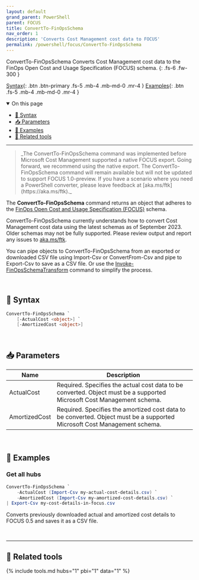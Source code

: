 ```yaml
---
layout: default
grand_parent: PowerShell
parent: FOCUS
title: ConvertTo-FinOpsSchema
nav_order: 1
description: 'Converts Cost Management cost data to FOCUS'
permalink: /powershell/focus/ConvertTo-FinOpsSchema
---
```


<span class="fs-9 d-block mb-4">ConvertTo-FinOpsSchema</span>
Converts Cost Management cost data to the FinOps Open Cost and Usage Specification (FOCUS) schema.
{: .fs-6 .fw-300 }

[Syntax](#-syntax){: .btn .btn-primary .fs-5 .mb-4 .mb-md-0 .mr-4 }
[Examples](#-examples){: .btn .fs-5 .mb-4 .mb-md-0 .mr-4 }

<details open markdown="1">
   <summary class="fs-2 text-uppercase">On this page</summary>

- [🧮 Syntax](#-syntax)
- [📥 Parameters](#-parameters)
- [🌟 Examples](#-examples)
- [🧰 Related tools](#-related-tools)

</details>

---

<blockquote class="warning" markdown="1">
  _The ConvertTo-FinOpsSchema command was implemented before Microsoft Cost Management supported a native FOCUS export. Going forward, we recommend using the native export. The ConvertTo-FinOpsSchema command will remain available but will not be updated to support FOCUS 1.0-preview. If you have a scenario where you need a PowerShell converter, please leave feedback at [aka.ms/ftk](https://aka.ms/ftk)._
</blockquote>

The **ConvertTo-FinOpsSchema** command returns an object that adheres to the [FinOps Open Cost and Usage Specification (FOCUS)](https://focus.finops.org) schema.

ConvertTo-FinOpsSchema currently understands how to convert Cost Management cost data using the latest schemas as of September 2023. Older schemas may not be fully supported. Please review output and report any issues to [aka.ms/ftk](https://aka.ms/ftk).

You can pipe objects to ConvertTo-FinOpsSchema from an exported or downloaded CSV file using Import-Csv or ConvertFrom-Csv and pipe to Export-Csv to save as a CSV file. Or use the [Invoke-FinOpsSchemaTransform](./Invoke-FinOpsSchema.md) command to simplify the process.

<br>

## 🧮 Syntax

```powershell
ConvertTo-FinOpsSchema `
    [-ActualCost <object>] `
    [-AmortizedCost <object>]
```

<br>

## 📥 Parameters

| Name          | Description                                                                                                               |
| ------------- | ------------------------------------------------------------------------------------------------------------------------- |
| ActualCost    | Required. Specifies the actual cost data to be converted. Object must be a supported Microsoft Cost Management schema.    |
| AmortizedCost | Required. Specifies the amortized cost data to be converted. Object must be a supported Microsoft Cost Management schema. |

<br>

## 🌟 Examples

### Get all hubs

```powershell
ConvertTo-FinOpsSchema `
    -ActualCost (Import-Csv my-actual-cost-details.csv) `
    -AmortizedCost (Import-Csv my-amortized-cost-details.csv) `
| Export-Csv my-cost-details-in-focus.csv
```

Converts previously downloaded actual and amortized cost details to FOCUS 0.5 and saves it as a CSV file.

<br>

---

## 🧰 Related tools

{% include tools.md hubs="1" pbi="1" data="1" %}

<br>
